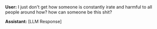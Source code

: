 **User:**
I just don't get how someone is constantly irate and harmful to all people around how? how can someone be this shit?

**Assistant:**
[LLM Response]


